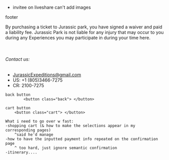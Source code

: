 * invitee on liveshare can't add images

footer
    <br>
    <footer>
        <p>
            By purchasing a ticket to Jurassic park, you have signed a waiver and paid a liability fee. Jurassic Park is
            not liable for any injury that may occur to you during any Experiences you may participate in during your
            time here.
        </p>
        <br>
        <h6>
            Contact us:
        </h6>
        <ul>
            <li>JurassicExpeditions@gmail.com</li>
            <li>US: +1 (805)3466-7275</li>
            <li>CR: 2100-7275</li>
        </ul>
    </footer>

    back button
            <button class="back"> </button>

    cart button
        <button class="cart"> </button>

    What i need to go over w fast:
    -shopping cart (& how to make the selections appear in my corresponding pages)
        ^said he'd manage
    -how to have the inputted payment info repeated on the confirmation page
        ^ too hard, just ignore semantic confirmation
    -itinerary....